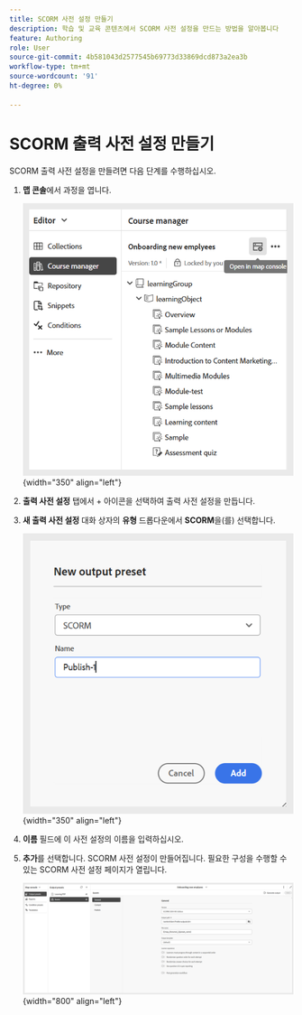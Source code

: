 ```yaml
---
title: SCORM 사전 설정 만들기
description: 학습 및 교육 콘텐츠에서 SCORM 사전 설정을 만드는 방법을 알아봅니다
feature: Authoring
role: User
source-git-commit: 4b581043d2577545b69773d33869dcd873a2ea3b
workflow-type: tm+mt
source-wordcount: '91'
ht-degree: 0%

---
```


# SCORM 출력 사전 설정 만들기

SCORM 출력 사전 설정을 만들려면 다음 단계를 수행하십시오.

1. **맵 콘솔**&#x200B;에서 과정을 엽니다.

   ![](assets/open-in-map-console.png){width="350" align="left"}

1. **출력 사전 설정** 탭에서 + 아이콘을 선택하여 출력 사전 설정을 만듭니다.
1. **새 출력 사전 설정** 대화 상자의 **유형** 드롭다운에서 **SCORM**&#x200B;을(를) 선택합니다.

   ![](assets/scorm-preset.png){width="350" align="left"}

1. **이름** 필드에 이 사전 설정의 이름을 입력하십시오.
1. **추가**&#x200B;를 선택합니다.
SCORM 사전 설정이 만들어집니다. 필요한 구성을 수행할 수 있는 SCORM 사전 설정 페이지가 열립니다.

   ![](assets/scorm-output-preset.png){width="800" align="left"}


